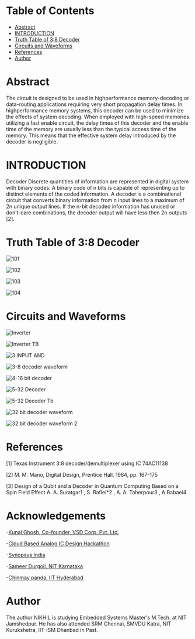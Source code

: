 # Table of Contents
- [Abstract](https://github.com/laptopcomputermistri/Nikhil/blob/main/Abstract)
- [INTRODUCTION](https://github.com/laptopcomputermistri/Nikhil/blob/main/README.md#introduction)
- [Truth Table of 3:8 Decoder](https://github.com/laptopcomputermistri/Nikhil/blob/main/README.md#truth-table-of-38-decoder)
- [Circuits and Waveforms]()
- [References](https://github.com/laptopcomputermistri/Nikhil#references)
- [Author](https://github.com/laptopcomputermistri/Nikhil#author)
# Abstract
The circuit is designed to be used in highperformance memory-decoding or data-routing applications
requiring very short propagation delay times. In highperformance memory systems, this decoder can be used to
minimize the effects of system decoding. When employed with
high-speed memories utilizing a fast enable circuit, the delay
times of this decoder and the enable time of the memory are
usually less than the typical access time of the memory. This
means that the effective system delay introduced by the
decoder is negligible.

# INTRODUCTION
Decoder Discrete quantities of information are represented
in digital system with binary codes. A binary code of n bits
is capable of representing up to distinct elements of the
coded information. A decoder is a combinational circuit that
converts binary information from n input lines to a
maximum of 2n unique output lines. If the n-bit decoded
information has unused or don’t-care combinations, the
decoder output will have less then 2n outputs [2].

# Truth Table of 3:8 Decoder

![101](https://user-images.githubusercontent.com/93362259/155751585-1ad89136-ab36-4b8d-ae58-d610419d0975.png)

![102](https://user-images.githubusercontent.com/93362259/155751582-e8238c20-ee2a-4184-b423-3f432df9923e.png)

![103](https://user-images.githubusercontent.com/93362259/155751577-ca200524-2b6c-4fad-99ba-d2908e32eb07.png)

![104](https://user-images.githubusercontent.com/93362259/155751569-07f93cb5-ecd1-4e8a-b58a-3dd9cfcc8d62.png)

# Circuits and Waveforms

![Inverter](https://user-images.githubusercontent.com/93362259/155827830-f0ef1e8a-1046-4481-8ee6-ec0ba2aa2540.png)

![Inverter TB](https://user-images.githubusercontent.com/93362259/155827829-e9bb29fb-e3d4-402e-b767-350fa1c28d7f.png)

![3 INPUT AND](https://user-images.githubusercontent.com/93362259/155827827-62e67f62-526b-49a8-b8af-6a6087e761eb.png)

![3-8 decoder waveform](https://user-images.githubusercontent.com/93362259/155827825-60cc442a-82a6-4ca9-9e31-1c0d146725eb.png)

![4-16 bit decoder](https://user-images.githubusercontent.com/93362259/155827824-c10e8326-c54c-48ad-ad9a-d264139ab951.png)

![5-32 Decoder](https://user-images.githubusercontent.com/93362259/155827823-0569408d-d7a9-4455-b569-d14c9981de92.png)

![5-32 Decoder Tb](https://user-images.githubusercontent.com/93362259/155827821-27c27b9f-bebf-4669-9699-cade4e84b2f5.png)

![32 bit decoder waveform](https://user-images.githubusercontent.com/93362259/155827820-fbb52eaa-ffc1-49b6-bdc7-2937a49953ec.png)

![32 bit decoder waveform 2](https://user-images.githubusercontent.com/93362259/155827818-ec7ebb87-3384-449f-bf2b-b0a0545af8e1.png)

# References
[1] Texas Instrument 3:8 decoder/demultiplexer using IC 74AC11138

[2] M. M. Mano, Digital Design, Prentice Hall, 1984, pp. 167-175

[3] Design of a Qubit and a Decoder in Quantum Computing Based on a
Spin Field Effect A. A. Suratgar1 , S. Rafiei*2 , A. A. Taherpour3 ,
A.Babaei4

# Acknowledgements

-[Kunal Ghosh, Co-founder, VSD Corp. Pvt. Ltd.](https://www.iith.ac.in/events/2022/02/15/Cloud-Based-Analog-IC-Design-Hackathon/)

-[Cloud Based Analog IC Design Hackathon](https://www.iith.ac.in/events/2022/02/15/Cloud-Based-Analog-IC-Design-Hackathon/')

-[Synopsys India](https://www.iith.ac.in/events/2022/02/15/Cloud-Based-Analog-IC-Design-Hackathon/')

-[Sameer Durgoji, NIT Karnataka](https://www.iith.ac.in/events/2022/02/15/Cloud-Based-Analog-IC-Design-Hackathon/')

-[Chinmay panda, IIT Hyderabad](https://www.iith.ac.in/events/2022/02/15/Cloud-Based-Analog-IC-Design-Hackathon/')

# Author

The author NIKHIL is studying Embedded Systems Master's M.Tech. at NIT Jamshedpur. He has also attended SRM Chennai, SMVDU Katra, NIT Kurukshetra, IIT-ISM Dhanbad in Past. 

